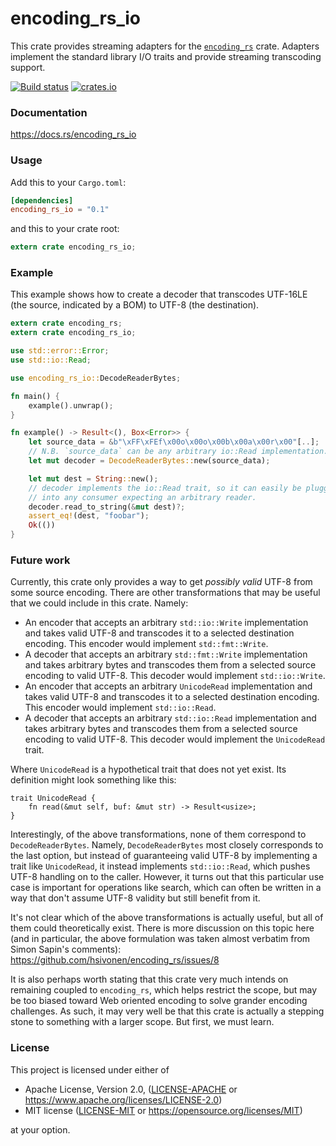 encoding_rs_io
==============
This crate provides streaming adapters for the
[`encoding_rs`](https://github.com/hsivonen/encoding_rs)
crate. Adapters implement the standard library I/O traits and provide streaming
transcoding support.

[![Build status](https://github.com/BurntSushi/encoding_rs_io/workflows/ci/badge.svg)](https://github.com/BurntSushi/encoding_rs_io/actions)
[![crates.io](https://img.shields.io/crates/v/encoding_rs_io.svg)](https://crates.io/crates/encoding_rs_io)


### Documentation

https://docs.rs/encoding_rs_io


### Usage

Add this to your `Cargo.toml`:

```toml
[dependencies]
encoding_rs_io = "0.1"
```

and this to your crate root:

```rust
extern crate encoding_rs_io;
```


### Example

This example shows how to create a decoder that transcodes UTF-16LE (the
source, indicated by a BOM) to UTF-8 (the destination).

```rust
extern crate encoding_rs;
extern crate encoding_rs_io;

use std::error::Error;
use std::io::Read;

use encoding_rs_io::DecodeReaderBytes;

fn main() {
    example().unwrap();
}

fn example() -> Result<(), Box<Error>> {
    let source_data = &b"\xFF\xFEf\x00o\x00o\x00b\x00a\x00r\x00"[..];
    // N.B. `source_data` can be any arbitrary io::Read implementation.
    let mut decoder = DecodeReaderBytes::new(source_data);

    let mut dest = String::new();
    // decoder implements the io::Read trait, so it can easily be plugged
    // into any consumer expecting an arbitrary reader.
    decoder.read_to_string(&mut dest)?;
    assert_eq!(dest, "foobar");
    Ok(())
}
```


### Future work

Currently, this crate only provides a way to get _possibly valid_ UTF-8 from
some source encoding. There are other transformations that may be useful that
we could include in this crate. Namely:

* An encoder that accepts an arbitrary `std::io::Write` implementation and
  takes valid UTF-8 and transcodes it to a selected destination encoding. This
  encoder would implement `std::fmt::Write`.
* A decoder that accepts an arbitrary `std::fmt::Write` implementation and
  takes arbitrary bytes and transcodes them from a selected source
  encoding to valid UTF-8. This decoder would implement `std::io::Write`.
* An encoder that accepts an arbitrary `UnicodeRead` implementation and
  takes valid UTF-8 and transcodes it to a selected destination encoding.
  This encoder would implement `std::io::Read`.
* A decoder that accepts an arbitrary `std::io::Read` implementation and
  takes arbitrary bytes and transcodes them from a selected source encoding
  to valid UTF-8. This decoder would implement the `UnicodeRead` trait.

Where `UnicodeRead` is a hypothetical trait that does not yet exist. Its
definition might look something like this:

```ignore
trait UnicodeRead {
    fn read(&mut self, buf: &mut str) -> Result<usize>;
}
```

Interestingly, of the above transformations, none of them correspond to
`DecodeReaderBytes`. Namely, `DecodeReaderBytes` most closely corresponds to
the last option, but instead of guaranteeing valid UTF-8 by implementing a
trait like `UnicodeRead`, it instead implements `std::io::Read`, which pushes
UTF-8 handling on to the caller. However, it turns out that this particular
use case is important for operations like search, which can often be written
in a way that don't assume UTF-8 validity but still benefit from it.

It's not clear which of the above transformations is actually useful, but all
of them could theoretically exist. There is more discussion on this topic
here (and in particular, the above formulation was taken almost verbatim from
Simon Sapin's comments): https://github.com/hsivonen/encoding_rs/issues/8

It is also perhaps worth stating that this crate very much intends on
remaining coupled to `encoding_rs`, which helps restrict the scope, but may be
too biased toward Web oriented encoding to solve grander encoding challenges.
As such, it may very well be that this crate is actually a stepping stone to
something with a larger scope. But first, we must learn.


### License

This project is licensed under either of

 * Apache License, Version 2.0, ([LICENSE-APACHE](LICENSE-APACHE) or
   https://www.apache.org/licenses/LICENSE-2.0)
 * MIT license ([LICENSE-MIT](LICENSE-MIT) or
   https://opensource.org/licenses/MIT)

at your option.
